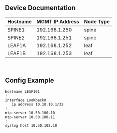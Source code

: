 ## Device Documentation

| Hostname | MGMT IP Address | Node Type
| :--- | :---| :--- |
| SPINE1 | 192.168.1.250 | spine
| SPINE2 | 192.168.1.251 | spine
| LEAF1A | 192.168.1.252 | leaf
| LEAF1B | 192.168.1.253 | leaf
&nbsp;
&nbsp;

## Config Example

```
hostname LEAF101
!
interface Lookback0
   ip address 10.10.10.1/32
!
ntp-server 10.50.100.10
ntp-server 10.50.100.11
!
syslog host 10.50.102.10
```
